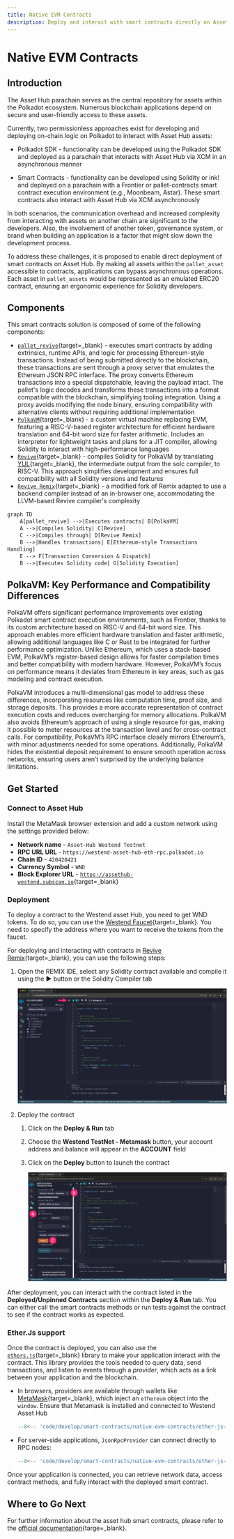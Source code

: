 ```yaml
---
title: Native EVM Contracts
description: Deploy and interact with smart contracts directly on Asset Hub using PolkaVM, a custom virtual machine, enabling Solidity integration.
---
```


# Native EVM Contracts

## Introduction

The Asset Hub parachain serves as the central repository for assets within the Polkadot ecosystem. Numerous blockchain applications depend on secure and user-friendly access to these assets.

Currently, two permissionless approaches exist for developing and deploying on-chain logic on Polkadot to interact with Asset Hub assets:

- Polkadot SDK - functionality can be developed using the Polkadot SDK and deployed as a parachain that interacts with Asset Hub via XCM in an asynchronous manner

- Smart Contracts - functionality can be developed using Solidity or ink! and deployed on a parachain with a Frontier or pallet-contracts smart contract execution environment (e.g., Moonbeam, Astar). These smart contracts also interact with Asset Hub via XCM asynchronously

In both scenarios, the communication overhead and increased complexity from interacting with assets on another chain are significant to the developers. Also,  the involvement of another token, governance system, or brand when building an application is a factor that might slow down the development process.

To address these challenges, it is proposed to enable direct deployment of smart contracts on Asset Hub. By making all assets within the `pallet_asset` accessible to contracts, applications can bypass asynchronous operations. Each asset in `pallet_assets` would be represented as an emulated ERC20 contract, ensuring an ergonomic experience for Solidity developers.

## Components

This smart contracts solution is composed of some of the following components:

- [`pallet_revive`](https://paritytech.github.io/polkadot-sdk/master/pallet_revive/index.html){target=\_blank} - executes smart contracts by adding extrinsics, runtime APIs, and logic for processing Ethereum-style transactions. Instead of being submitted directly to the blockchain, these transactions are sent through a proxy server that emulates the Ethereum JSON RPC interface. The proxy converts Ethereum transactions into a special dispatchable, leaving the payload intact. The pallet's logic decodes and transforms these transactions into a format compatible with the blockchain, simplifying tooling integration. Using a proxy avoids modifying the node binary, ensuring compatibility with alternative clients without requiring additional implementation
- [`PolkaVM`](https://github.com/paritytech/polkavm){target=\_blank} - a custom virtual machine replacing EVM, featuring a RISC-V-based register architecture for efficient hardware translation and 64-bit word size for faster arithmetic. Includes an interpreter for lightweight tasks and plans for a JIT compiler, allowing Solidity to interact with high-performance languages
- [`Revive`](https://github.com/paritytech/revive){target=\_blank} - compiles Solidity for PolkaVM by translating [YUL](https://docs.soliditylang.org/en/latest/yul.html){target=\_blank}, the intermediate output from the solc compiler, to RISC-V. This approach simplifies development and ensures full compatibility with all Solidity versions and features
- [`Revive Remix`](https://github.com/paritytech/revive-remix){target=\_blank} - a modified fork of Remix adapted to use a backend compiler instead of an in-browser one, accommodating the LLVM-based Revive compiler's complexity

```mermaid
graph TD
    A[pallet_revive] -->|Executes contracts| B[PolkaVM]
    A -->|Compiles Solidity| C[Revive]
    C -->|Compiles through| D[Revive Remix]
    B -->|Handles transactions| E[Ethereum-style Transactions Handling]
    E --> F[Transaction Conversion & Dispatch]
    B -->|Executes Solidity code| G[Solidity Execution]
```

## PolkaVM: Key Performance and Compatibility Differences

PolkaVM offers significant performance improvements over existing Polkadot smart contract execution environments, such as Frontier, thanks to its custom architecture based on RISC-V and 64-bit word size. This approach enables more efficient hardware translation and faster arithmetic, allowing additional languages like C or Rust to be integrated for further performance optimization. Unlike Ethereum, which uses a stack-based EVM, PolkaVM’s register-based design allows for faster compilation times and better compatibility with modern hardware. However, PolkaVM’s focus on performance means it deviates from Ethereum in key areas, such as gas modeling and contract execution.

PolkaVM introduces a multi-dimensional gas model to address these differences, incorporating resources like computation time, proof size, and storage deposits. This provides a more accurate representation of contract execution costs and reduces overcharging for memory allocations. PolkaVM also avoids Ethereum’s approach of using a single resource for gas, making it possible to meter resources at the transaction level and for cross-contract calls. For compatibility, PolkaVM’s RPC interface closely mirrors Ethereum’s, with minor adjustments needed for some operations. Additionally, PolkaVM hides the existential deposit requirement to ensure smooth operation across networks, ensuring users aren’t surprised by the underlying balance limitations.
 
## Get Started

### Connect to Asset Hub

Install the MetaMask browser extension and add a custom network using the settings provided below:

- **Network name** - `Asset-Hub Westend Testnet`
- **RPC URL URL** - `https://westend-asset-hub-eth-rpc.polkadot.io`
- **Chain ID** - `420420421`
- **Currency Symbol** - `WND`
- **Block Explorer URL** - [`https://assethub-westend.subscan.io`](https://assethub-westend.subscan.io){target=\_blank}

### Deployment

To deploy a contract to the Westend asset Hub, you need to get WND tokens. To do so, you can use the [Westend Faucet](https://faucet.polkadot.io/westend?parachain=1000){target=\_blank}. You need to specify the address where you want to receive the tokens from the faucet.

For deploying and interacting with contracts in [Revive Remix](https://remix.polkadot.io/){target=\_blank}, you can use the following steps:

1. Open the REMIX IDE, select any Solidity contract available and compile it using the **▶️** button or the Solidity Compiler tab

    ![](/images/develop/smart-contracts/native-evm-contracts/native-evm-contracts-1.webp)

2. Deploy the contract
    1. Click on the **Deploy & Run** tab
    2. Choose the **Westend TestNet - Metamask** button, your account address and balance will appear in the **ACCOUNT** field
    3. Click on the **Deploy** button to launch the contract

        ![](/images/develop/smart-contracts/native-evm-contracts/native-evm-contracts-2.webp)

After deployment, you can interact with the contract listed in the **Deployed/Unpinned Contracts** section within the **Deploy & Run** tab. You can either call the smart contracts methods or run tests against the contract to see if the contract works as expected.

### Ether.Js support

Once the contract is deployed, you can also use the [`ethers.js`](https://docs.ethers.org/v6/){target=\_blank} library to make your application interact with the contract. This library provides the tools needed to query data, send transactions, and listen to events through a *provider*, which acts as a link between your application and the blockchain.

- In browsers, providers are available through wallets like [MetaMask](https://metamask.io/){target=\_blank}, which inject an `ethereum` object into the `window`. Ensure that Metamask is installed and connected to Westend Asset Hub

    ```js
    --8<-- 'code/develop/smart-contracts/native-evm-contracts/ether-js-browser-connection.js'
    ```

- For server-side applications, `JsonRpcProvider` can connect directly to RPC nodes:

    ```js
    --8<-- 'code/develop/smart-contracts/native-evm-contracts/ether-js-server-connection.js'
    ```

Once your application is connected, you can retrieve network data, access contract methods, and fully interact with the deployed smart contract.

## Where to Go Next

For further information about the asset hub smart contracts, please refer to the [official documentation](https://contracts.polkadot.io/){targe=\_blank}.